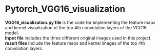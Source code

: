 # Pytorch_VGG16_visualization
 **VGG16_visualization.py file** is the code for implementing the feature maps and kernel visualization of the top 4th convolution layers of the VGG16 model.  
   **Input file** includes the three different original images used in this project.  
   **result files** include the feature maps and kernel images of the top 4th convolution layers.

